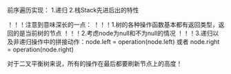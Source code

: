 前序遍历实现：
1.递归
2.栈Stack先进后出的特性

！！！注意到意味深长的一点：
！！！1.树的各种操作函数基本都有返回类型，返回的是当前树的节点
！！！2.考虑node为null和不为null的情况
！！！3.递归以及非递归操作中的拼接动作：node.left = operation(node.left) 或者 node.right = operation(node.right)

对于二叉平衡树来说，所有的操作在最后都要刷新节点上的高度！
